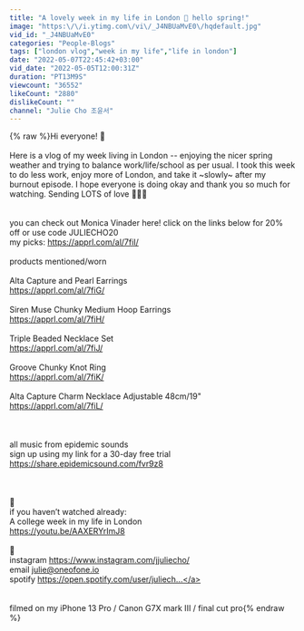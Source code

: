 ```yaml
---
title: "A lovely week in my life in London 🌷 hello spring!"
image: "https:\/\/i.ytimg.com\/vi\/_J4NBUaMvE0\/hqdefault.jpg"
vid_id: "_J4NBUaMvE0"
categories: "People-Blogs"
tags: ["london vlog","week in my life","life in london"]
date: "2022-05-07T22:45:42+03:00"
vid_date: "2022-05-05T12:00:31Z"
duration: "PT13M9S"
viewcount: "36552"
likeCount: "2880"
dislikeCount: ""
channel: "Julie Cho 조윤서"
---
```

{% raw %}Hi everyone! 💜<br /><br />Here is a vlog of my week living in London -- enjoying the nicer spring weather and trying to balance work/life/school as per usual. I took this week to do less work, enjoy more of London, and take it ~slowly~ after my burnout episode. I hope everyone is doing okay and thank you so much for watching. Sending LOTS of love 🤍🤍🤍<br /><br /><br />you can check out Monica Vinader here! click on the links below for 20% off or use code JULIECHO20<br />my picks: <a rel="nofollow" target="blank" href="https://apprl.com/al/7fiI/">https://apprl.com/al/7fiI/</a><br /><br />products mentioned/worn <br /><br />Alta Capture and Pearl Earrings<br /><a rel="nofollow" target="blank" href="https://apprl.com/al/7fiG/">https://apprl.com/al/7fiG/</a><br /><br />Siren Muse Chunky Medium Hoop Earrings<br /><a rel="nofollow" target="blank" href="https://apprl.com/al/7fiH/">https://apprl.com/al/7fiH/</a><br /><br />Triple Beaded Necklace Set<br /><a rel="nofollow" target="blank" href="https://apprl.com/al/7fiJ/">https://apprl.com/al/7fiJ/</a><br /><br />Groove Chunky Knot Ring<br /><a rel="nofollow" target="blank" href="https://apprl.com/al/7fiK/">https://apprl.com/al/7fiK/</a><br /><br />Alta Capture Charm Necklace Adjustable 48cm/19&quot;<br /><a rel="nofollow" target="blank" href="https://apprl.com/al/7fiL/">https://apprl.com/al/7fiL/</a><br /><br /><br /><br />all music from epidemic sounds<br />sign up using my link for a 30-day free trial <br /><a rel="nofollow" target="blank" href="https://share.epidemicsound.com/fvr9z8">https://share.epidemicsound.com/fvr9z8</a><br /><br /><br /><br />🍓<br />if you haven’t watched already: <br />A college week in my life in London<br /><a rel="nofollow" target="blank" href="https://youtu.be/AAXERYrImJ8">https://youtu.be/AAXERYrImJ8</a><br /><br />🥭<br />instagram <a rel="nofollow" target="blank" href="https://www.instagram.com/jjuliecho/">https://www.instagram.com/jjuliecho/</a><br />email julie@oneofone.io<br />spotify <a rel="nofollow" target="blank" href="https://open.spotify.com/user/juliech...">https://open.spotify.com/user/juliech...</a><br /><br /><br />filmed on my iPhone 13 Pro / Canon G7X mark III / final cut pro{% endraw %}
